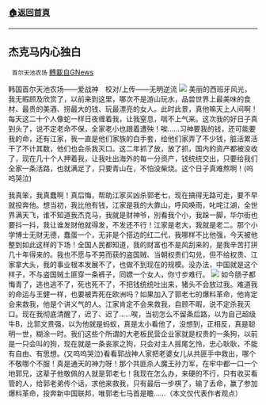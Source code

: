 ###  [:house:返回首頁](https://github.com/ourhimalayas/txt)
---


## 杰克马内心独白
` 首尔天池农场` [轉載自GNews](https://gnews.org/zh-hans/1611987/)

韩国首尔天池农场——爱战神　校对/上传——无明逆流
![](https://assets.gnews.org/wp-content/uploads/2021/10/image0-15.png)
美丽的西班牙风光，我无暇顾及欣赏了，以前来到这里，哪次不是游山玩水，品尝世界上最美味的食材、最贵的美酒、捞最大的钱、玩最漂亮的女人。此时此景，真他嘛天上人间啊！每天这二十个人像蛇一样日夜缠着我，让我窒息，喘不上气来。这次我的好日子真到头了，说不定老命不保，全家老小也跟着遭殃！唉……习神要我的钱，还可能要我的命，还有江家，我一直是他们家族的白手套，给他们家弄了不少钱，脏活累活干了不计其数，他们也会杀我灭口。这二年抓了放，放了抓，国内的资产都被没收了，现在几十个人押着我，让我吐出海外的每一分资产，钱统统交出，只要给我们全家一条活路，也就满足了，只要青山在，不怕没柴烧。这个日子真难熬啊！(呜呜哭泣)

我真笨，我真蠢啊！真后悔，帮助江家买凶杀郭老七，现在搞得无路可走，要不早就投奔他。想当初，我比他有钱，江家是我的大靠山，呼风唤雨，叱咤江湖，全世界满天飞，谁不知道我杰克马，我就是财神爷，別看我个小，我跺一脚，华尔街也要抖一抖，我让谁发财他就得发，不发还不行！江家是老大，我就是老二。那个小学博士无财无德，蠢蛋一个，无非是个搭边的红二代，我哪样不比他强，今天被他整到如此这样的下场！全国人民都知道，我的财富也不是风刮来的，是我辛苦打拼几十年得来的。我也不愿与不劳而获的盗国贼、当朝权贵们勾兑，但不给权贵、江家拿大头，我的事业根本发展不了，也做不到现在的规模。没办法，中国就是这个样子，不与盗国贼土匪穿一条裤子，同嫖一个女人，你寸步难行。
![](https://assets.gnews.org/wp-content/uploads/2021/10/image0-304.png)
如今肠子都悔青了，逃也逃不了，死也死不了，不把钱统统吐出来，猪头不会放过我。难道我的命运与王健一样，也要被弄死在欧洲吗？如果加入了郭老七的爆料革命，他肯定会来救我，他是个讲义气的人。江家肯定不会来救我，自顾不暇，说不定杀我灭口。现在我彻底清醒了，迟了、迟了……唉，当初怎么不留条后路，以为自己超级牛B，比郭文贵强，以为他就是蚂蚁，真是太小看他了，没想到，正相反，真是聪明一世，糊涂一时。我们这些个所谓的大老板民营企业家就是权贵的一条狗，以前是一只会叫的狗，现在就是一条丧家之狗，只会对主人摇尾乞怜，忠心耿耿，不能有自由、有思想。(又呜呜哭泣)看看郭战神人家把老婆女儿从共匪手中救出，哪个不敬哪个不服！真是通天的神力呀！那个共匪杀人魔王孙力军，在牢中都一口一个地郭兄，这辈子他敬佩的人就是郭老七！我现在怎么办，来硬的不行，只有收买看管的人，给郭老弟传个话，求他来救我，只有最后一步棋了，输了丢命，赢了参加爆料革命，投奔新中国联邦，唯郭老七马首是瞻……（本文仅代表作者观点）
